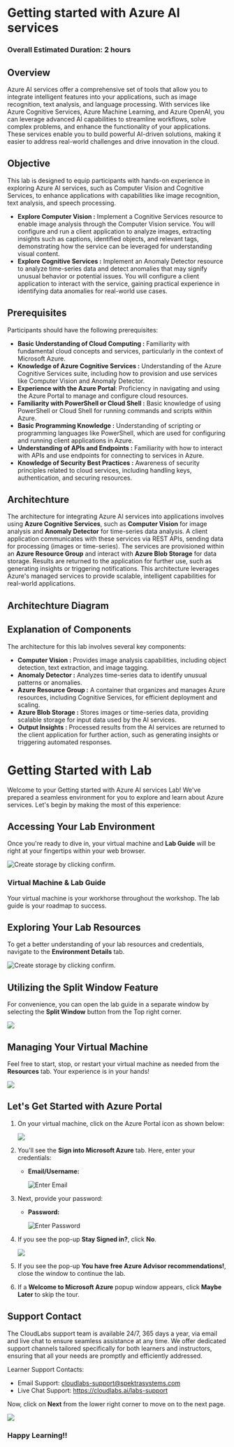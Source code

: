 # Getting started with Azure AI services

### Overall Estimated Duration: 2 hours

## Overview

Azure AI services offer a comprehensive set of tools that allow you to integrate intelligent features into your applications, such as image recognition, text analysis, and language processing. With services like Azure Cognitive Services, Azure Machine Learning, and Azure OpenAI, you can leverage advanced AI capabilities to streamline workflows, solve complex problems, and enhance the functionality of your applications. These services enable you to build powerful AI-driven solutions, making it easier to address real-world challenges and drive innovation in the cloud.

## Objective

This lab is designed to equip participants with hands-on experience in exploring Azure AI services, such as Computer Vision and Cognitive Services, to enhance applications with capabilities like image recognition, text analysis, and speech processing.

-   **Explore Computer Vision :** Implement a Cognitive Services resource to enable image analysis through the Computer Vision service. You will configure and run a client application to analyze images, extracting insights such as captions, identified objects, and relevant tags, demonstrating how the service can be leveraged for understanding visual content.
-   **Explore Cognitive Services :** Implement an Anomaly Detector resource to analyze time-series data and detect anomalies that may signify unusual behavior or potential issues. You will configure a client application to interact with the service, gaining practical experience in identifying data anomalies for real-world use cases.

## Prerequisites

Participants should have the following prerequisites:

-   **Basic Understanding of Cloud Computing :** Familiarity with fundamental cloud concepts and services, particularly in the context of Microsoft Azure.
-   **Knowledge of Azure Cognitive Services :** Understanding of the Azure Cognitive Services suite, including how to provision and use services like Computer Vision and Anomaly Detector.
-   **Experience with the Azure Portal**: Proficiency in navigating and using the Azure Portal to manage and configure cloud resources.
-   **Familiarity with PowerShell or Cloud Shell :** Basic knowledge of using PowerShell or Cloud Shell for running commands and scripts within Azure.
-   **Basic Programming Knowledge :** Understanding of scripting or programming languages like PowerShell, which are used for configuring and running client applications in Azure.
-   **Understanding of APIs and Endpoints :** Familiarity with how to interact with APIs and use endpoints for connecting to services in Azure.
-   **Knowledge of Security Best Practices :** Awareness of security principles related to cloud services, including handling keys, authentication, and securing resources.

## Architechture

The architecture for integrating Azure AI services into applications involves using **Azure Cognitive Services**, such as **Computer Vision** for image analysis and **Anomaly Detector** for time-series data analysis. A client application communicates with these services via REST APIs, sending data for processing (images or time-series). The services are provisioned within an **Azure Resource Group** and interact with **Azure Blob Storage** for data storage. Results are returned to the application for further use, such as generating insights or triggering notifications. This architecture leverages Azure's managed services to provide scalable, intelligent capabilities for real-world applications.

## Architechture Diagram


## Explanation of Components

The architecture for this lab involves several key components:

-   **Computer Vision :** Provides image analysis capabilities, including object detection, text extraction, and image tagging.
-   **Anomaly Detector :** Analyzes time-series data to identify unusual patterns or anomalies.
-   **Azure Resource Group :** A container that organizes and manages Azure resources, including Cognitive Services, for efficient deployment and scaling.
-   **Azure Blob Storage :** Stores images or time-series data, providing scalable storage for input data used by the AI services.
-   **Output Insights :** Processed results from the AI services are returned to the client application for further action, such as generating insights or triggering automated responses.


# Getting Started with Lab

Welcome to your Getting started with Azure AI services Lab! We've prepared a seamless environment for you to explore and learn about Azure services. Let's begin by making the most of this experience:

## Accessing Your Lab Environment
 
Once you're ready to dive in, your virtual machine and **Lab Guide** will be right at your fingertips within your web browser.

   ![Create storage by clicking confirm.](../media/GettingStarted/gspage01.png)  

### Virtual Machine & Lab Guide
 
Your virtual machine is your workhorse throughout the workshop. The lab guide is your roadmap to success.
 
## Exploring Your Lab Resources
 
To get a better understanding of your lab resources and credentials, navigate to the **Environment Details** tab.

   ![Create storage by clicking confirm.](../media/GettingStarted/ai-900-gettingstarted-04.png)
 
## Utilizing the Split Window Feature
 
For convenience, you can open the lab guide in a separate window by selecting the **Split Window** button from the Top right corner.
 
   ![](./images/GS8.png)
 
## Managing Your Virtual Machine
 
Feel free to start, stop, or restart your virtual machine as needed from the **Resources** tab. Your experience is in your hands!
 
  ![](./images/GS5.png)
 
## Let's Get Started with Azure Portal
 
1. On your virtual machine, click on the Azure Portal icon as shown below:
 
    ![](./images/GS1.png)
 
2. You'll see the **Sign into Microsoft Azure** tab. Here, enter your credentials:
 
   - **Email/Username:** <inject key="AzureAdUserEmail"></inject>
 
      ![](./images/GS2.png "Enter Email")
 
3. Next, provide your password:
 
   - **Password:** <inject key="AzureAdUserPassword"></inject>
 
      ![](./images/GS3.png "Enter Password")
 
4. If you see the pop-up **Stay Signed in?**, click **No**.

   ![](./images/GS9.png)

5. If you see the pop-up **You have free Azure Advisor recommendations!**, close the window to continue the lab.

6. If a **Welcome to Microsoft Azure** popup window appears, click **Maybe Later** to skip the tour.

## Support Contact
 
The CloudLabs support team is available 24/7, 365 days a year, via email and live chat to ensure seamless assistance at any time. We offer dedicated support channels tailored specifically for both learners and instructors, ensuring that all your needs are promptly and efficiently addressed.

Learner Support Contacts:
- Email Support: cloudlabs-support@spektrasystems.com
- Live Chat Support: https://cloudlabs.ai/labs-support

Now, click on **Next** from the lower right corner to move on to the next page.

![](./images/GS4.png)

### Happy Learning!!

